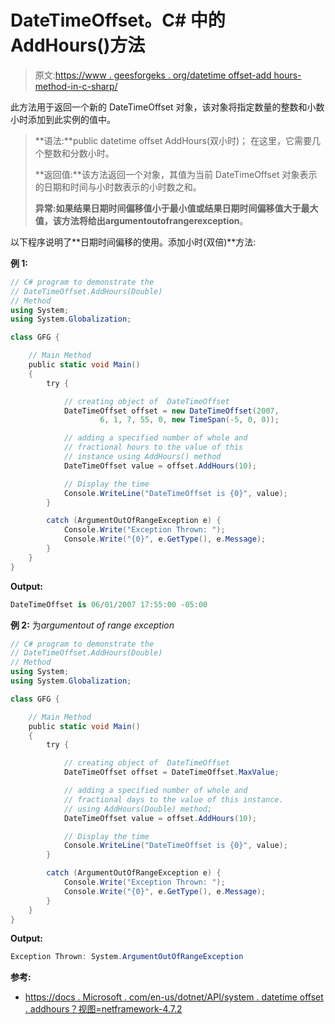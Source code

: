 # DateTimeOffset。C# 中的 AddHours()方法

> 原文:[https://www . geesforgeks . org/datetime offset-add hours-method-in-c-sharp/](https://www.geeksforgeeks.org/datetimeoffset-addhours-method-in-c-sharp/)

此方法用于返回一个新的 DateTimeOffset 对象，该对象将指定数量的整数和小数小时添加到此实例的值中。

> **语法:**public datetime offset AddHours(双小时)；
> 在这里，它需要几个整数和分数小时。
> 
> **返回值:**该方法返回一个对象，其值为当前 DateTimeOffset 对象表示的日期和时间与小时数表示的小时数之和。
> 
> **异常:**如果结果日期时间偏移值小于最小值或结果日期时间偏移值大于最大值，该方法将给出**argumentoutofrangerexception**。

以下程序说明了**日期时间偏移的使用。添加小时(双倍)**方法:

**例 1:**

```cs
// C# program to demonstrate the
// DateTimeOffset.AddHours(Double)
// Method
using System;
using System.Globalization;

class GFG {

    // Main Method
    public static void Main()
    {
        try {

            // creating object of  DateTimeOffset
            DateTimeOffset offset = new DateTimeOffset(2007,
                    6, 1, 7, 55, 0, new TimeSpan(-5, 0, 0));

            // adding a specified number of whole and 
            // fractional hours to the value of this 
            // instance using AddHours() method
            DateTimeOffset value = offset.AddHours(10);

            // Display the time
            Console.WriteLine("DateTimeOffset is {0}", value);
        }

        catch (ArgumentOutOfRangeException e) {
            Console.Write("Exception Thrown: ");
            Console.Write("{0}", e.GetType(), e.Message);
        }
    }
}
```

**Output:**

```cs
DateTimeOffset is 06/01/2007 17:55:00 -05:00

```

**例 2:** 为*argumentout of range exception*

```cs
// C# program to demonstrate the
// DateTimeOffset.AddHours(Double)
// Method
using System;
using System.Globalization;

class GFG {

    // Main Method
    public static void Main()
    {
        try {

            // creating object of  DateTimeOffset
            DateTimeOffset offset = DateTimeOffset.MaxValue;

            // adding a specified number of whole and
            // fractional days to the value of this instance.
            // using AddHours(Double) method;
            DateTimeOffset value = offset.AddHours(10);

            // Display the time
            Console.WriteLine("DateTimeOffset is {0}", value);
        }

        catch (ArgumentOutOfRangeException e) {
            Console.Write("Exception Thrown: ");
            Console.Write("{0}", e.GetType(), e.Message);
        }
    }
}
```

**Output:**

```cs
Exception Thrown: System.ArgumentOutOfRangeException

```

**参考:**

*   [https://docs . Microsoft . com/en-us/dotnet/API/system . datetime offset . addhours？视图=netframework-4.7.2](https://docs.microsoft.com/en-us/dotnet/api/system.datetimeoffset.addhours?view=netframework-4.7.2)